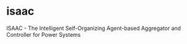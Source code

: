# isaac
ISAAC - The Intelligent Self-Organizing Agent-based Aggregator and Controller for Power Systems
